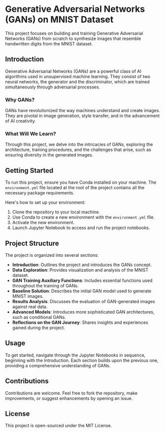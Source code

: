 # Generative Adversarial Networks (GANs) on MNIST Dataset

This project focuses on building and training Generative Adversarial Networks (GANs) from scratch to synthesize images that resemble handwritten digits from the MNIST dataset.

## Introduction

Generative Adversarial Networks (GANs) are a powerful class of AI algorithms used in unsupervised machine learning. They consist of two neural networks, the generator and the discriminator, which are trained simultaneously through adversarial processes.

### Why GANs?

GANs have revolutionized the way machines understand and create images. They are pivotal in image generation, style transfer, and in the advancement of AI creativity.

### What Will We Learn?

Through this project, we delve into the intricacies of GANs, exploring the architecture, training procedures, and the challenges that arise, such as ensuring diversity in the generated images.

## Getting Started

To run this project, ensure you have Conda installed on your machine. The `environment.yml` file located at the root of the project contains all the necessary package requirements.

Here's how to set up your environment:

1. Clone the repository to your local machine.
2. Use Conda to create a new environment with the `environment.yml` file.
3. Activate the new environment.
4. Launch Jupyter Notebook to access and run the project notebooks.

## Project Structure

The project is organized into several sections:

- **Introduction**: Outlines the project and introduces the GANs concept.
- **Data Exploration**: Provides visualization and analysis of the MNIST dataset.
- **GAN Training Auxiliary Functions**: Includes essential functions used throughout the training of GANs.
- **Baseline Solution**: Describes the initial GAN model used to generate MNIST images.
- **Results Analysis**: Discusses the evaluation of GAN-generated images against real data.
- **Advanced Models**: Introduces more sophisticated GAN architectures, such as conditional GANs.
- **Reflections on the GAN Journey**: Shares insights and experiences gained during the project.

## Usage

To get started, navigate through the Jupyter Notebooks in sequence, beginning with the Introduction. Each section builds upon the previous one, providing a comprehensive understanding of GANs.

## Contributions

Contributions are welcome. Feel free to fork the repository, make improvements, or suggest enhancements by opening an issue.

## License

This project is open-sourced under the MIT License.